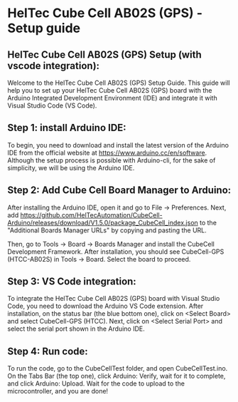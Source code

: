 #  HelTec Cube Cell AB02S (GPS)  - Setup guide

## HelTec Cube Cell AB02S (GPS) Setup (with vscode integration):

Welcome to the HelTec Cube Cell AB02S (GPS) Setup Guide. This guide will help you to set up your HelTec Cube Cell AB02S (GPS) board with the Arduino Integrated Development Environment (IDE) and integrate it with Visual Studio Code (VS Code).

## Step 1: install Arduino IDE:
To begin, you need to download and install the latest version of the Arduino IDE from the official website at https://www.arduino.cc/en/software. Although the setup process is possible with Arduino-cli, for the sake of simplicity, we will be using the Arduino IDE.

## Step 2: Add Cube Cell Board Manager to Arduino:
After installing the Arduino IDE, open it and go to File -> Preferences. Next, add https://github.com/HelTecAutomation/CubeCell-Arduino/releases/download/V1.5.0/package_CubeCell_index.json to the "Additional Boards Manager URLs" by copying and pasting the URL.

Then, go to Tools -> Board -> Boards Manager and install the CubeCell Development Framework. After installation, you should see CubeCell-GPS (HTCC-AB02S) in Tools -> Board. Select the board to proceed.

## Step 3: VS Code integration:
To integrate the HelTec Cube Cell AB02S (GPS) board with Visual Studio Code, you need to download the Arduino VS Code extension. After installation, on the status bar (the blue bottom one), click on \<Select Board> and select CubeCell-GPS (HTCC). Next, click on \<Select Serial Port> and select the serial port shown in the Arduino IDE.

## Step 4: Run code:
To run the code, go to the CubeCellTest folder, and open CubeCellTest.ino. On the Tabs Bar (the top one), click Arduino: Verify, wait for it to complete, and click Arduino: Upload. Wait for the code to upload to the microcontroller, and you are done!




